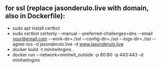 ## for ssl (replace jasonderulo.live with domain, also in Dockerfile):
- sudo apt install certbot
- sudo certbot certonly --manual --preferred-challenges=dns --email your@email.com --work-dir=./ssl --config-dir=./ssl --logs-dir=./ssl --agree-tos -d jasonderulo.live -d www.jasonderulo.live
- docker build -t minitwitnginx .
- docker run --network=minitwit_outside -p 80:80 -p 443:443 -d minitwitnginx